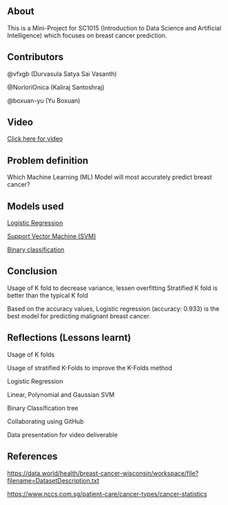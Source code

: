 ## About
This is a Mini-Project for SC1015 (Introduction to Data Science and Artificial Intelligence) which focuses on breast cancer prediction. 

## Contributors 
@vfxgb (Durvasula Satya Sai Vasanth)

@NorloriOnica (Kaliraj Santoshraj)

@boxuan-yu (Yu Boxuan)

## Video
[Click here for video](https://www.youtube.com/watch?v=oiFySC_IBiM&ab_channel=KalirajSantoshraj)

## Problem definition
Which Machine Learning (ML) Model will most accurately predict breast cancer?

## Models used
[Logistic Regression](https://github.com/vfxgb/Z137-Breast-Cancer/blob/main/Logistic%20Regression%20Model.ipynb)

[Support Vector Machine (SVM)](https://github.com/vfxgb/Z137-Breast-Cancer/blob/main/SVM%20Model.ipynb)

[Binary classification](https://github.com/vfxgb/Z137-Breast-Cancer/blob/main/Binary%20Tree%20Model.ipynb)

## Conclusion
Usage of K fold to decrease variance, lessen overfitting 
Stratified K fold is better than the typical K fold 

Based on the accuracy values, Logistic regression (accuracy: 0.933) is the best model for predicting malignant breast cancer.

## Reflections (Lessons learnt)
Usage of K folds 

Usage of stratified K-Folds to improve the K-Folds method 

Logistic Regression 

Linear, Polynomial and Gaussian SVM 

Binary Classification tree

Collaborating using GitHub

Data presentation for video deliverable

## References 
https://data.world/health/breast-cancer-wisconsin/workspace/file?filename=DatasetDescription.txt

https://www.nccs.com.sg/patient-care/cancer-types/cancer-statistics 
